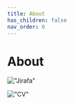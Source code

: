 ```yaml
---
title: About
has_children: false
nav_order: 0
---
```


# About

!["Jirafa"](https://upload.wikimedia.org/wikipedia/commons/thumb/0/02/Giraffe08_-_melbourne_zoo_edit.jpg/1200px-Giraffe08_-_melbourne_zoo_edit.jpg)

!["CV"](blob:null/2bc5d0d5-51b2-6140-a7f9-f3f89dc7e65c)
